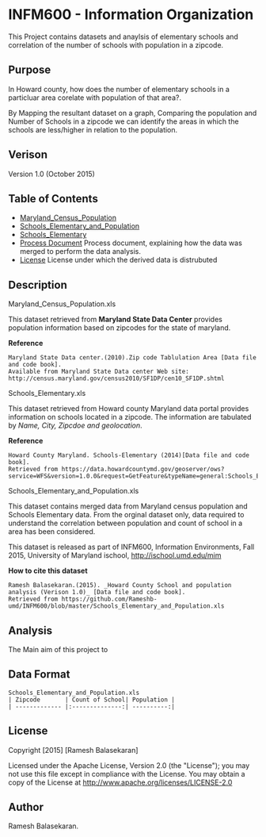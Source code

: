 INFM600 - Information Organization
=======
This Project contains datasets and anaylsis of elementary schools and correlation of the number of schools with population in a zipcode.

Purpose
----------

In Howard county, how does the number of elementary schools in a particluar area corelate with population of that area?.

By Mapping the resultant dataset on a graph, Comparing the population and Number of Schools in a zipcode we can identify the areas
in which the schools are less/higher in relation to the population.

Verison
-------------
Version 1.0 (October 2015)

Table of Contents
-------------

* [Maryland_Census_Population](https://github.com/Rameshb-umd/INFM600/blob/master/Maryland_Census_Population.xls)
* [Schools_Elementary_and_Population](https://github.com/Rameshb-umd/INFM600/blob/master/Schools_Elementary_and_Population.xls)
* [Schools_Elementary](https://github.com/Rameshb-umd/INFM600/blob/master/Schools_Elementary.xls)
* [Process Document](https://github.com/Rameshb-umd/INFM600/blob/master/ProcessDocument.pdf)
        Process document, explaining how the data was merged to perform the data analysis.
* [License](https://github.com/Rameshb-umd/INFM600/blob/master/LICENSE)
        License under which the derived data is distrubuted

Description
------------

Maryland_Census_Population.xls 

This dataset retrieved from **Maryland State Data Center** provides population information based on zipcodes for the state of maryland.

**Reference**
```
Maryland State Data center.(2010).Zip code Tablulation Area [Data file and code book]. 
Available from Maryland State Data center Web site: http://census.maryland.gov/census2010/SF1DP/cen10_SF1DP.shtml
```
Schools_Elementary.xls
    
This dataset retrieved from Howard county Maryland data portal provides information on schools located in a zipcode.
The information are tabulated by *Name, City, Zipcdoe and geolocation*.

**Reference**
```
Howard County Maryland. Schools-Elementary (2014)[Data file and code book]. 
Retrieved from https://data.howardcountymd.gov/geoserver/ows? 
service=WFS&version=1.0.0&request=GetFeature&typeName=general:Schools_Elementary&outputFormat=csv
```

Schools_Elementary_and_Population.xls

This dataset contains merged data from Maryland census population and Schools Elementary data.
From the orginal dataset only, data required to understand the correlation between population and count of school in a area
has been considered.

This dataset is released as part of INFM600, Information Environments, Fall 2015, University of Maryland ischool, http://ischool.umd.edu/mim

**How to cite this dataset**
```
Ramesh Balasekaran.(2015). _Howard County School and population analysis (Verison 1.0)_ [Data file and code book].
Retrieved from https://github.com/Rameshb-umd/INFM600/blob/master/Schools_Elementary_and_Population.xls
```
Analysis
-----------
The Main aim of this project to

Data Format
-----------
    Schools_Elementary_and_Population.xls
    | Zipcode       | Count of School| Population |
    | ------------- |:--------------:| ----------:|

License
-----------
Copyright [2015] [Ramesh Balasekaran]

Licensed under the Apache License, Version 2.0 (the "License");
you may not use this file except in compliance with the License.
You may obtain a copy of the License at http://www.apache.org/licenses/LICENSE-2.0

Author
----------
Ramesh Balasekaran.